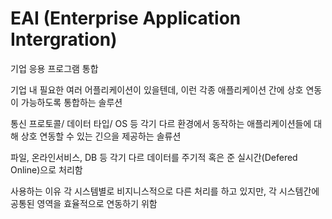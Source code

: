 # EAI (Enterprise Application Intergration)

기업 응용 프로그램 통합

기업 내 필요한 여러 어플리케이션이 있을텐데, 이런 각종 애플리케이션 간에 상호 연동이 가능하도록 통합하는 솔루션

통신 프로토콜/ 데이터 타입/ OS 등 각기 다르 환경에서 동작하는 애플리케이션들에 대해 상호 연동할 수 있는 긴으을 제공하는 솔류션

파일, 온라인서비스, DB 등 각기 다르 데이터를 주기적 혹은 준 실시간(Defered Online)으로 처리함

사용하는 이유 각 시스템별로 비지니스적으로 다른 처리를 하고 있지만, 각 시스템간에 공통된 영역을 효율적으로 연동하기 위함
